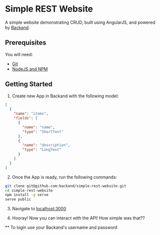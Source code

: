 # Simple REST Website 
A simple website demonstrating CRUD, built using AngularJS, and powered by [Backand](https://www.backand.com).

## Prerequisites
You will need:
* [Git](http://git-scm.com/)
* [NodeJS and NPM](https://gist.github.com/isaacs/579814)

## Getting Started
1. Create new App in Backand with the following model:
```json
[
  {
    "name": "items",
    "fields": [
      {
        "name": "name",
        "type": "ShortText"
      },
      {
        "name": "description",
        "type": "LongText"
      }
    ]
  }
]
```

2. Once the App is ready, run the following commands:

  ```bash
  git clone git@github.com:backand/simple-rest-website.git
  cd simple-rest-website
  npm install -g serve
  serve public
  ```

3. Navigate to [localhost:3000](http://localhost:3000)

4. Hooray! Now you can interact with the API! How simple was that??

** To login use your Backand's username and password 
